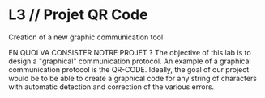 # L3 // Projet QR Code
Creation of a new graphic communication tool

EN QUOI VA CONSISTER NOTRE PROJET ? 
The objective of this lab is to design a "graphical" communication protocol. An example of a graphical communication protocol is the QR-CODE.
Ideally, the goal of our project would be to be able to create a graphical code for any string of characters with automatic 
detection and correction of the various errors.
